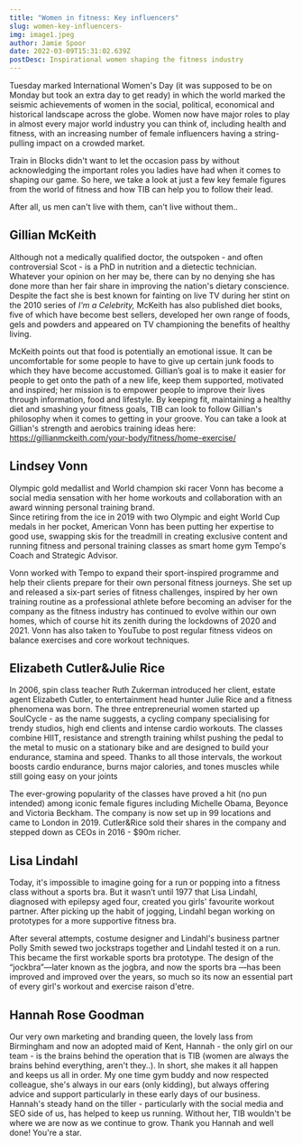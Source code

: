 ```yaml
---
title: "Women in fitness: Key influencers"
slug: women-key-influencers-
img: image1.jpeg
author: Jamie Spoor
date: 2022-03-09T15:31:02.639Z
postDesc: Inspirational women shaping the fitness industry
---
```

Tuesday marked International Women's Day (it was supposed to be on Monday but took an extra day to get ready) in which the world marked the seismic achievements of women in the social, political, economical and historical landscape across the globe. Women now have major roles to play in almost every major world industry you can think of, including health and fitness, with an increasing number of female influencers having a string-pulling impact on a crowded market. 

Train in Blocks didn't want to let the occasion pass by without acknowledging the important roles you ladies have had when it comes to shaping our game. So here, we take a look at just a few key female figures from the world of fitness and how TIB can help you to follow their lead. 

After all, us men can't live with them, can't live without them..

## Gillian McKeith

Although not a medically qualified doctor, the outspoken - and often controversial Scot - is a PhD in nutrition and a dietectic technician. Whatever your opinion on her may be, there can by no denying she has done more than her fair share in improving the nation's dietary conscience. Despite the fact she is best known for fainting on live TV during her stint on the 2010 series of *I'm a Celebrity,* McKeith has also published diet books, five of which have become best sellers, developed her own range of foods, gels and powders and appeared on TV championing the benefits of healthy living. 

McKeith points out that food is potentially an emotional issue. It can be uncomfortable for some people to have to give up certain junk foods to which they have become accustomed. Gillian’s goal is to make it easier for people to get onto the path of a new life, keep them supported, motivated and inspired; her mission is to empower people to improve their lives through information, food and lifestyle. By keeping fit, maintaining a healthy diet and smashing your fitness goals, TIB can look to follow Gillian's philosophy when it comes to getting in your groove. You can take a look at Gillian's strength and aerobics training ideas here: <https://gillianmckeith.com/your-body/fitness/home-exercise/>

## Lindsey Vonn

Olympic gold medallist and World champion ski racer Vonn has become a social media sensation with her home workouts and collaboration with an award winning personal training brand. \
Since retiring from the ice in 2019 with two Olympic and eight World Cup medals in her pocket, American Vonn has been putting her expertise to good use, swapping skis for the treadmill in creating exclusive content and running fitness and personal training classes as smart home gym Tempo's Coach and Strategic Advisor.  

Vonn worked with Tempo to expand their sport-inspired programme and help their clients prepare for their own personal fitness journeys. She set up and released a six-part series of fitness challenges, inspired by her own training routine as a professional athlete before becoming an adviser for the company as the fitness industry has continued to evolve within our own homes, which of course hit its zenith during the lockdowns of 2020 and 2021. Vonn has also taken to YouTube to post regular fitness videos on balance exercises and core workout techniques. 

## Elizabeth Cutler&Julie Rice

In 2006, spin class teacher Ruth Zukerman introduced her client, estate agent Elizabeth Cutler, to entertainment head hunter Julie Rice and a fitness phenomena was born. The three entrepreneurial women started up SoulCycle - as the name suggests, a cycling company specialising for trendy studios, high end clients and intense cardio workouts. The classes combine HIIT, resistance and strength training whilst pushing the pedal to the metal to music on a stationary bike and are designed to build your endurance, stamina and speed. Thanks to all those intervals, the workout boosts cardio endurance, burns major calories, and tones muscles while still going easy on your joints

The ever-growing popularity of the classes have proved a hit (no pun intended) among iconic female figures including Michelle Obama, Beyonce and Victoria Beckham. The company is now set up in 99 locations and came to London in 2019. Cutler&Rice sold their shares in the company and stepped down as CEOs in 2016 - $90m richer. 

## Lisa Lindahl

Today, it's impossible to imagine going for a run or popping into a fitness class without a sports bra. But it wasn’t until 1977 that Lisa Lindahl, diagnosed with epilepsy aged four, created you girls' favourite workout partner. After picking up the habit of jogging, Lindahl began working on prototypes for a more supportive fitness bra.

After several attempts, costume designer and Lindahl's business partner Polly Smith sewed two jockstraps together and Lindahl tested it on a run. This became the first workable sports bra prototype. The design of the “jockbra”—later known as the jogbra, and now the sports bra —has been improved and improved over the years, so much so its now an essential part of every girl's workout and exercise raison d'etre.

## Hannah Rose Goodman

Our very own marketing and branding queen, the lovely lass from Birmingham and now an adopted maid of Kent, Hannah - the only girl on our team -  is the brains behind the operation that is TIB (women are always the brains behind everything, aren't they..). In short, she makes it all happen and keeps us all in order. My one time gym buddy and now respected colleague, she's always in our ears (only kidding), but always offering advice and support particularly in these early days of our business. Hannah's steady hand on the tiller - particularly with the social media and SEO side of us, has helped to keep us running. Without her, TIB wouldn't be where we are now as we continue to grow. Thank you Hannah and well done! You're a star.